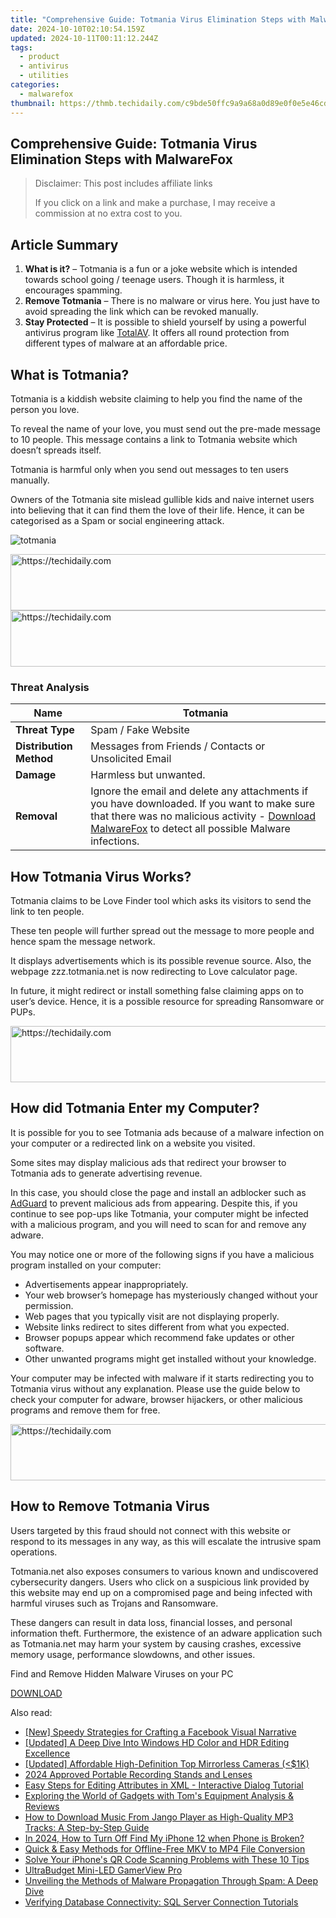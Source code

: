```yaml
---
title: "Comprehensive Guide: Totmania Virus Elimination Steps with MalwareFox"
date: 2024-10-10T02:10:54.159Z
updated: 2024-10-11T00:11:12.244Z
tags:
  - product
  - antivirus
  - utilities
categories:
  - malwarefox
thumbnail: https://thmb.techidaily.com/c9bde50ffc9a9a68a0d89e0f0e5e46cd2e144cb4ea5d9637c925f68f1f756db1.jpg
---
```


## Comprehensive Guide: Totmania Virus Elimination Steps with MalwareFox

>  Disclaimer: This post includes affiliate links
>
>  If you click on a link and make a purchase, I may receive a commission at no extra cost to you.
>

## Article Summary

1. **What is it?** – Totmania is a fun or a joke website which is intended towards school going / teenage users. Though it is harmless, it encourages spamming.
2. **Remove Totmania** – There is no malware or virus here. You just have to avoid spreading the link which can be revoked manually.
3. **Stay Protected** – It is possible to shield yourself by using a powerful antivirus program like [TotalAV](https://tools.techidaily.com/malwarefox/products/). It offers all round protection from different types of malware at an affordable price.

## What is Totmania?

Totmania is a kiddish website claiming to help you find the name of the person you love. 

To reveal the name of your love, you must send out the pre-made message to 10 people. This message contains a link to Totmania website which doesn’t spreads itself. 

Totmania is harmful only when you send out messages to ten users manually. 

Owners of the Totmania site mislead gullible kids and naive internet users into believing that it can find them the love of their life. Hence, it can be categorised as a Spam or social engineering attack.

![](https://www.malwarefox.com/wp-content/uploads/2022/10/totmania.webp "totmania")

<!-- affiliate ads begin -->
<a href="https://appsumo.8odi.net/c/5597632/2049369/7443" target="_top" id="2049369">
  <img src="//a.impactradius-go.com/display-ad/7443-2049369" border="0" alt="https://techidaily.com" width="728" height="90"/>
</a>
<img height="0" width="0" src="https://appsumo.8odi.net/i/5597632/2049369/7443" style="position:absolute;visibility:hidden;" border="0" />
<!-- affiliate ads end -->

<!-- affiliate ads begin -->
<a href="https://ursime.pxf.io/c/5597632/2136545/16384" target="_top" id="2136545">
  <img src="//a.impactradius-go.com/display-ad/16384-2136545" border="0" alt="https://techidaily.com" width="728" height="90"/>
</a>
<img height="0" width="0" src="https://ursime.pxf.io/i/5597632/2136545/16384" style="position:absolute;visibility:hidden;" border="0" />
<!-- affiliate ads end -->

### Threat Analysis

| **Name**                | Totmania                                                                                                                                                                                                                                        |
| ----------------------- | ----------------------------------------------------------------------------------------------------------------------------------------------------------------------------------------------------------------------------------------------- |
| **Threat Type**         | Spam / Fake Website                                                                                                                                                                                                                             |
| **Distribution Method** | Messages from Friends / Contacts or Unsolicited Email                                                                                                                                                                                           |
| **Damage**              | Harmless but unwanted.                                                                                                                                                                                                                          |
| **Removal**             | Ignore the email and delete any attachments if you have downloaded. If you want to make sure that there was no malicious activity - [Download MalwareFox](https://tools.techidaily.com/malwarefox/products/) to detect all possible Malware infections. |

## How Totmania Virus Works?

Totmania claims to be Love Finder tool which asks its visitors to send the link to ten people. 

These ten people will further spread out the message to more people and hence spam the message network. 

It displays advertisements which is its possible revenue source. Also, the webpage zzz.totmania.net is now redirecting to Love calculator page. 

In future, it might redirect or install something false claiming apps on to user’s device. Hence, it is a possible resource for spreading Ransomware or PUPs.

<!-- affiliate ads begin -->
<a href="https://ephamedtechinc.pxf.io/c/5597632/2137221/26400" target="_top" id="2137221">
  <img src="//a.impactradius-go.com/display-ad/26400-2137221" border="0" alt="https://techidaily.com" width="728" height="90"/>
</a>
<img height="0" width="0" src="https://ephamedtechinc.pxf.io/i/5597632/2137221/26400" style="position:absolute;visibility:hidden;" border="0" />
<!-- affiliate ads end -->

## How did Totmania Enter my Computer?

It is possible for you to see Totmania ads because of a malware infection on your computer or a redirected link on a website you visited.

Some sites may display malicious ads that redirect your browser to Totmania ads to generate advertising revenue.

In this case, you should close the page and install an adblocker such as [AdGuard](https://tools.techidaily.com/malwarefox/products/) to prevent malicious ads from appearing. Despite this, if you continue to see pop-ups like Totmania, your computer might be infected with a malicious program, and you will need to scan for and remove any adware.

You may notice one or more of the following signs if you have a malicious program installed on your computer:

* Advertisements appear inappropriately.
* Your web browser’s homepage has mysteriously changed without your permission.
* Web pages that you typically visit are not displaying properly.
* Website links redirect to sites different from what you expected.
* Browser popups appear which recommend fake updates or other software.
* Other unwanted programs might get installed without your knowledge.

Your computer may be infected with malware if it starts redirecting you to Totmania virus without any explanation. Please use the guide below to check your computer for adware, browser hijackers, or other malicious programs and remove them for free.

<!-- affiliate ads begin -->
<a href="https://unicoeye.pxf.io/c/5597632/2134218/18498" target="_top" id="2134218">
  <img src="//a.impactradius-go.com/display-ad/18498-2134218" border="0" alt="https://techidaily.com" width="728" height="90"/>
</a>
<img height="0" width="0" src="https://unicoeye.pxf.io/i/5597632/2134218/18498" style="position:absolute;visibility:hidden;" border="0" />
<!-- affiliate ads end -->

## How to Remove Totmania Virus

Users targeted by this fraud should not connect with this website or respond to its messages in any way, as this will escalate the intrusive spam operations. 

Totmania.net also exposes consumers to various known and undiscovered cybersecurity dangers. Users who click on a suspicious link provided by this website may end up on a compromised page and being infected with harmful viruses such as Trojans and Ransomware. 

These dangers can result in data loss, financial losses, and personal information theft. Furthermore, the existence of an adware application such as Totmania.net may harm your system by causing crashes, excessive memory usage, performance slowdowns, and other issues.

Find and Remove Hidden Malware Viruses on your PC

[DOWNLOAD](https://tools.techidaily.com/malwarefox/products/)

<ins class="adsbygoogle"
     style="display:block"
     data-ad-format="autorelaxed"
     data-ad-client="ca-pub-7571918770474297"
     data-ad-slot="1223367746"></ins>

<ins class="adsbygoogle"
     style="display:block"
     data-ad-client="ca-pub-7571918770474297"
     data-ad-slot="8358498916"
     data-ad-format="auto"
     data-full-width-responsive="true"></ins>

<span class="atpl-alsoreadstyle">Also read:</span>
<div><ul>
<li><a href="https://extra-support.techidaily.com/new-speedy-strategies-for-crafting-a-facebook-visual-narrative/"><u>[New] Speedy Strategies for Crafting a Facebook Visual Narrative</u></a></li>
<li><a href="https://extra-information.techidaily.com/updated-a-deep-dive-into-windows-hd-color-and-hdr-editing-excellence/"><u>[Updated] A Deep Dive Into Windows HD Color and HDR Editing Excellence</u></a></li>
<li><a href="https://article-posts.techidaily.com/updated-affordable-high-definition-top-mirrorless-cameras-(1k/"><u>[Updated] Affordable High-Definition Top Mirrorless Cameras (<$1K)</u></a></li>
<li><a href="https://fox-helps.techidaily.com/2024-approved-portable-recording-stands-and-lenses/"><u>2024 Approved Portable Recording Stands and Lenses</u></a></li>
<li><a href="https://fox-shield.techidaily.com/easy-steps-for-editing-attributes-in-xml-interactive-dialog-tutorial/"><u>Easy Steps for Editing Attributes in XML - Interactive Dialog Tutorial</u></a></li>
<li><a href="https://hardware-help.techidaily.com/exploring-the-world-of-gadgets-with-toms-equipment-analysis-and-reviews/"><u>Exploring the World of Gadgets with Tom's Equipment Analysis & Reviews</u></a></li>
<li><a href="https://fox-shield.techidaily.com/how-to-download-music-from-jango-player-as-high-quality-mp3-tracks-a-step-by-step-guide/"><u>How to Download Music From Jango Player as High-Quality MP3 Tracks: A Step-by-Step Guide</u></a></li>
<li><a href="https://ios-unlock.techidaily.com/in-2024-how-to-turn-off-find-my-iphone-12-when-phone-is-broken-by-drfone-ios/"><u>In 2024, How to Turn Off Find My iPhone 12 when Phone is Broken?</u></a></li>
<li><a href="https://fox-shield.techidaily.com/quick-and-easy-methods-for-offline-free-mkv-to-mp4-file-conversion/"><u>Quick & Easy Methods for Offline-Free MKV to MP4 File Conversion</u></a></li>
<li><a href="https://fox-that.techidaily.com/solve-your-iphones-qr-code-scanning-problems-with-these-10-tips/"><u>Solve Your iPhone's QR Code Scanning Problems with These 10 Tips</u></a></li>
<li><a href="https://games-able.techidaily.com/ultrabudget-mini-led-gamerview-pro/"><u>UltraBudget Mini-LED GamerView Pro</u></a></li>
<li><a href="https://fox-shield.techidaily.com/unveiling-the-methods-of-malware-propagation-through-spam-a-deep-dive/"><u>Unveiling the Methods of Malware Propagation Through Spam: A Deep Dive</u></a></li>
<li><a href="https://fox-shield.techidaily.com/verifying-database-connectivity-sql-server-connection-tutorials/"><u>Verifying Database Connectivity: SQL Server Connection Tutorials</u></a></li>
</ul></div>

